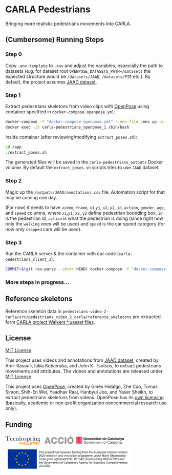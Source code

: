 # CARLA Pedestrians
Bringing more realistic pedestrians movements into CARLA.

## (Cumbersome) Running Steps

### Step 0
Copy `.env.template` to `.env` and adjust the variables, especially the path to datasets (e.g. for dataset root `OPENPOSE_DATASETS_PATH=/datasets` the expected structure would be `/datasets/JAAD`, `/datasets/PIE` etc.). By default, the project assumes [JAAD dataset](https://data.nvision2.eecs.yorku.ca/JAAD_dataset/).

### Step 1
Extract pedestrians skeletons from video clips with [OpenPose](https://github.com/CMU-Perceptual-Computing-Lab/openpose) using container specified in `docker-compose.openpose.yml`:

```sh
docker-compose -f "docker-compose.openpose.yml" --env-file .env up -d --build
docker exec -it carla-pedestrians_openpose_1 /bin/bash
```

Inside container (after reviewing/modifying `extract_poses.sh`):
```sh
cd /app
./extract_poses.sh
```

The generated files will be saved in the `carla-pedestrians_outputs` Docker volume. By default the `extract_poses.sh` scripts tries to use `JAAD` dataset.

### Step 2
Magic up the `/outputs/JAAD/annotations.csv` file. Automation script for that may be coming one day.

(For now) it needs to have `video`, `frame`, `x1`,`y1`, `x2`, `y2`, `id`, `action`, `gender`, `age`, and `speed` columns, where `x1`,`y1`, `x2`, `y2` define pedestrian bounding box, `id` is the pedestrian id, `action` is what the pedestrian is doing (since right now only the `walking` ones will be used) and `speed` is the car speed category (for now only `stopped` cars will be used).

### Step 3
Run the CARLA server & the container with our code (`carla-pedestrians_client_1`).

```sh
COMMIT=$(git rev-parse --short HEAD) docker-compose -f "docker-compose.yml" --env-file .env up -d --build
```

### More steps in progress...

## Reference skeletons
Reference skeleton data in `pedestrians-video-2-carla/src/pedestrians_video_2_carla/reference_skeletons` are extracted form [CARLA project Walkers *.uasset files](https://bitbucket.org/carla-simulator/carla-content).

## License
[MIT License](https://github.com/wielgosz-info/carla-pedestrians/blob/main/LICENSE)

This project uses videos and annotations from [JAAD dataset](https://data.nvision2.eecs.yorku.ca/JAAD_dataset/), created by Amir Rasouli, Iuliia Kotseruba, and John K. Tsotsos, to extract pedestrians movements and attributes. The videos and annotations are released under [MIT License](https://github.com/ykotseruba/JAAD/blob/JAAD_2.0/LICENSE).

This project uses [OpenPose](https://github.com/CMU-Perceptual-Computing-Lab/openpose), created by Ginés Hidalgo, Zhe Cao, Tomas Simon, Shih-En Wei, Yaadhav Raaj, Hanbyul Joo, and Yaser Sheikh, to extract pedestrians skeletons from videos. OpenPose has its [own licensing](https://github.com/CMU-Perceptual-Computing-Lab/openpose/blob/master/LICENSE) (basically, academic or non-profit organization noncommercial research use only).

## Funding

<div>
    <img src="pedestrians-video-2-carla/docs/_static/images/logos/Logo Tecniospring INDUSTRY_white.JPG" alt="Tecniospring INDUSTRY" width="806" height="195" style="height: 0.7cm; width: auto; vertical-align:middle;">
    <img src="pedestrians-video-2-carla/docs/_static/images/logos/ACCIO_horizontal.PNG" alt="ACCIÓ Government of Catalonia" width="838" height="123" style="height: 1.04cm; width: auto; vertical-align:middle;">
    <img src="pedestrians-video-2-carla/docs/_static/images/logos/EU_emblem_and_funding_declaration_EN.PNG" alt="This project has received funding from the European Union's Horizon 2020 research and innovation programme under Marie Skłodowska-Curie grant agreement No. 801342 (Tecniospring INDUSTRY) and the Government of Catalonia's Agency for Business Competitiveness (ACCIÓ)." width="877" height="169" style="height: 2cm; width: auto; vertical-align:middle;">
</div>
